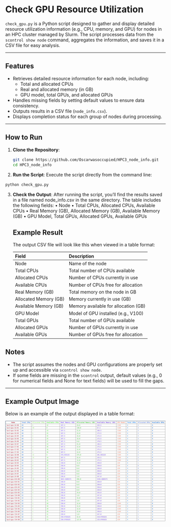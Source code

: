 # Check GPU Resource Utilization

`check_gpu.py` is a Python script designed to gather and display detailed resource utilization information (e.g., CPU, memory, and GPU) for nodes in an HPC cluster managed by Slurm. The script processes data from the `scontrol show node` command, aggregates the information, and saves it in a CSV file for easy analysis.

---

## Features

- Retrieves detailed resource information for each node, including:
  - Total and allocated CPUs
  - Real and allocated memory (in GB)
  - GPU model, total GPUs, and allocated GPUs
- Handles missing fields by setting default values to ensure data consistency.
- Outputs results in a CSV file (`node_info.csv`).
- Displays completion status for each group of nodes during processing.

---

## How to Run

1. **Clone the Repository**:
   ```bash
   git clone https://github.com/Oscarwasoccupied/HPC3_node_info.git
   cd HPC3_node_info

2.	**Run the Script**:
Execute the script directly from the command line:
```bash
python check_gpu.py
```

3.	**Check the Output**:
After running the script, you’ll find the results saved in a file named node_info.csv in the same directory. The table includes the following fields:
	•	Node
	•	Total CPUs, Allocated CPUs, Available CPUs
	•	Real Memory (GB), Allocated Memory (GB), Available Memory (GB)
	•	GPU Model, Total GPUs, Allocated GPUs, Available GPUs
    ## Example Result

    The output CSV file will look like this when viewed in a table format:

    | Field                  | Description                              |
    |------------------------|------------------------------------------|
    | Node                   | Name of the node                         |
    | Total CPUs             | Total number of CPUs available           |
    | Allocated CPUs         | Number of CPUs currently in use          |
    | Available CPUs         | Number of CPUs free for allocation       |
    | Real Memory (GB)       | Total memory on the node in GB           |
    | Allocated Memory (GB)  | Memory currently in use (GB)             |
    | Available Memory (GB)  | Memory available for allocation (GB)     |
    | GPU Model              | Model of GPU installed (e.g., V100)      |
    | Total GPUs             | Total number of GPUs available           |
    | Allocated GPUs         | Number of GPUs currently in use          |
    | Available GPUs         | Number of GPUs free for allocation       |

## Notes

- The script assumes the nodes and GPU configurations are properly set up and accessible via `scontrol show node`.
- If some fields are missing in the `scontrol` output, default values (e.g., 0 for numerical fields and None for text fields) will be used to fill the gaps.

---

## Example Output Image

Below is an example of the output displayed in a table format:

![Example Output](display_example.png)